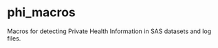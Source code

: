 phi_macros
==========

Macros for detecting Private Health Information in SAS datasets and log files.